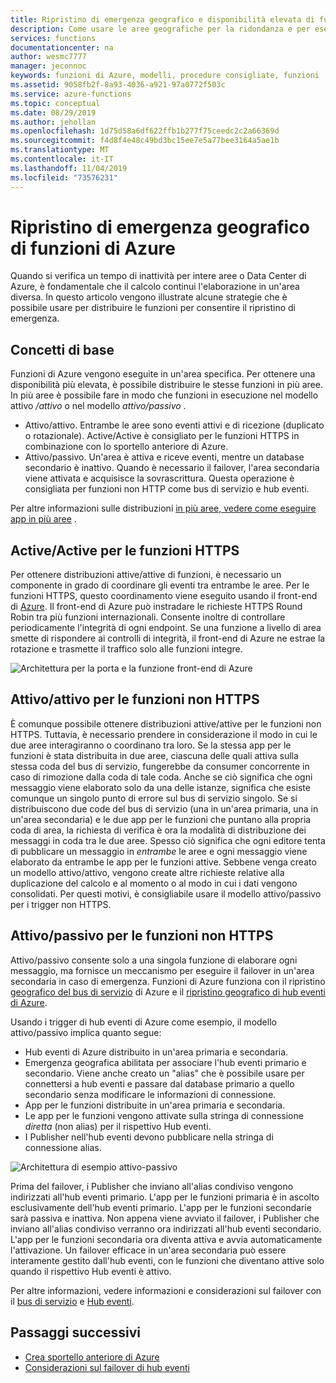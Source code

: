 ```yaml
---
title: Ripristino di emergenza geografico e disponibilità elevata di funzioni di Azure | Microsoft Docs
description: Come usare le aree geografiche per la ridondanza e per eseguire il failover in funzioni di Azure.
services: functions
documentationcenter: na
author: wesmc7777
manager: jeconnoc
keywords: funzioni di Azure, modelli, procedure consigliate, funzioni
ms.assetid: 9058fb2f-8a93-4036-a921-97a0772f503c
ms.service: azure-functions
ms.topic: conceptual
ms.date: 08/29/2019
ms.author: jehollan
ms.openlocfilehash: 1d75d58a6df622ffb1b277f75ceedc2c2a66369d
ms.sourcegitcommit: f4d8f4e48c49bd3bc15ee7e5a77bee3164a5ae1b
ms.translationtype: MT
ms.contentlocale: it-IT
ms.lasthandoff: 11/04/2019
ms.locfileid: "73576231"
---
```

# <a name="azure-functions-geo-disaster-recovery"></a>Ripristino di emergenza geografico di funzioni di Azure

Quando si verifica un tempo di inattività per intere aree o Data Center di Azure, è fondamentale che il calcolo continui l'elaborazione in un'area diversa.  In questo articolo vengono illustrate alcune strategie che è possibile usare per distribuire le funzioni per consentire il ripristino di emergenza.

## <a name="basic-concepts"></a>Concetti di base

Funzioni di Azure vengono eseguite in un'area specifica.  Per ottenere una disponibilità più elevata, è possibile distribuire le stesse funzioni in più aree.  In più aree è possibile fare in modo che funzioni in esecuzione nel modello attivo */attivo* o nel modello *attivo/passivo* .  

* Attivo/attivo. Entrambe le aree sono eventi attivi e di ricezione (duplicato o rotazionale). Active/Active è consigliato per le funzioni HTTPS in combinazione con lo sportello anteriore di Azure.
* Attivo/passivo. Un'area è attiva e riceve eventi, mentre un database secondario è inattivo.  Quando è necessario il failover, l'area secondaria viene attivata e acquisisce la sovrascrittura.  Questa operazione è consigliata per funzioni non HTTP come bus di servizio e hub eventi.

Per altre informazioni sulle distribuzioni [in più aree, vedere come eseguire app in più aree](https://docs.microsoft.com/azure/architecture/reference-architectures/app-service-web-app/multi-region) .

## <a name="activeactive-for-https-functions"></a>Active/Active per le funzioni HTTPS

Per ottenere distribuzioni attive/attive di funzioni, è necessario un componente in grado di coordinare gli eventi tra entrambe le aree.  Per le funzioni HTTPS, questo coordinamento viene eseguito usando il front-end di [Azure](../frontdoor/front-door-overview.md).  Il front-end di Azure può instradare le richieste HTTPS Round Robin tra più funzioni internazionali.  Consente inoltre di controllare periodicamente l'integrità di ogni endpoint.  Se una funzione a livello di area smette di rispondere ai controlli di integrità, il front-end di Azure ne estrae la rotazione e trasmette il traffico solo alle funzioni integre.  

![Architettura per la porta e la funzione front-end di Azure](media/functions-geo-dr/front-door.png)  

## <a name="activeactive-for-non-https-functions"></a>Attivo/attivo per le funzioni non HTTPS

È comunque possibile ottenere distribuzioni attive/attive per le funzioni non HTTPS.  Tuttavia, è necessario prendere in considerazione il modo in cui le due aree interagiranno o coordinano tra loro.  Se la stessa app per le funzioni è stata distribuita in due aree, ciascuna delle quali attiva sulla stessa coda del bus di servizio, fungerebbe da consumer concorrente in caso di rimozione dalla coda di tale coda.  Anche se ciò significa che ogni messaggio viene elaborato solo da una delle istanze, significa che esiste comunque un singolo punto di errore sul bus di servizio singolo.  Se si distribuiscono due code del bus di servizio (una in un'area primaria, una in un'area secondaria) e le due app per le funzioni che puntano alla propria coda di area, la richiesta di verifica è ora la modalità di distribuzione dei messaggi in coda tra le due aree.  Spesso ciò significa che ogni editore tenta di pubblicare un messaggio in *entrambe* le aree e ogni messaggio viene elaborato da entrambe le app per le funzioni attive.  Sebbene venga creato un modello attivo/attivo, vengono create altre richieste relative alla duplicazione del calcolo e al momento o al modo in cui i dati vengono consolidati.  Per questi motivi, è consigliabile usare il modello attivo/passivo per i trigger non HTTPS.

## <a name="activepassive-for-non-https-functions"></a>Attivo/passivo per le funzioni non HTTPS

Attivo/passivo consente solo a una singola funzione di elaborare ogni messaggio, ma fornisce un meccanismo per eseguire il failover in un'area secondaria in caso di emergenza.  Funzioni di Azure funziona con il ripristino [geografico del bus di servizio](../service-bus-messaging/service-bus-geo-dr.md) di Azure e il [ripristino geografico di hub eventi di Azure](../event-hubs/event-hubs-geo-dr.md).

Usando i trigger di hub eventi di Azure come esempio, il modello attivo/passivo implica quanto segue:

* Hub eventi di Azure distribuito in un'area primaria e secondaria.
* Emergenza geografica abilitata per associare l'hub eventi primario e secondario.  Viene anche creato un "alias" che è possibile usare per connettersi a hub eventi e passare dal database primario a quello secondario senza modificare le informazioni di connessione.
* App per le funzioni distribuite in un'area primaria e secondaria.
* Le app per le funzioni vengono attivate sulla stringa di connessione *diretta* (non alias) per il rispettivo Hub eventi. 
* I Publisher nell'hub eventi devono pubblicare nella stringa di connessione alias. 

![Architettura di esempio attivo-passivo](media/functions-geo-dr/active-passive.png)

Prima del failover, i Publisher che inviano all'alias condiviso vengono indirizzati all'hub eventi primario.  L'app per le funzioni primaria è in ascolto esclusivamente dell'hub eventi primario.  L'app per le funzioni secondarie sarà passiva e inattiva.  Non appena viene avviato il failover, i Publisher che inviano all'alias condiviso verranno ora indirizzati all'hub eventi secondario.  L'app per le funzioni secondaria ora diventa attiva e avvia automaticamente l'attivazione.  Un failover efficace in un'area secondaria può essere interamente gestito dall'hub eventi, con le funzioni che diventano attive solo quando il rispettivo Hub eventi è attivo.

Per altre informazioni, vedere informazioni e considerazioni sul failover con il [bus di servizio](../service-bus-messaging/service-bus-geo-dr.md) e [Hub eventi](../event-hubs/event-hubs-geo-dr.md).

## <a name="next-steps"></a>Passaggi successivi

* [Crea sportello anteriore di Azure](../frontdoor/quickstart-create-front-door.md)
* [Considerazioni sul failover di hub eventi](../event-hubs/event-hubs-geo-dr.md#considerations)
